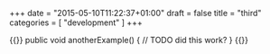 +++
date = "2015-05-10T11:22:37+01:00"
draft = false
title = "third"
categories = [ "development" ]
+++

{{<highlight java>}}
public void anotherExample() {
  // TODO did this work?
}
{{</highlight>}}
